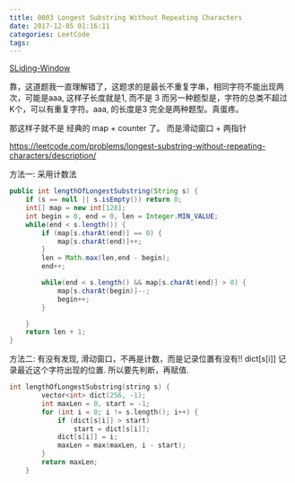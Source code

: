 ```yaml
---
title: 0003 Longest Substring Without Repeating Characters
date: 2017-12-05 01:16:11
categories: LeetCode
tags:
---
```


[SLiding-Window](http://www.wayne.ink/2017/11/05/LeetCode/LeetCode-Sliding-Window/)

靠，这道题我一直理解错了，这题求的是最长不重复字串，相同字符不能出现两次，可能是aaa, 这样子长度就是1, 而不是 3
而另一种题型是，字符的总类不超过K个，可以有重复字符。aaa, 的长度是3 完全是两种题型。真蛋疼。


那这样子就不是 经典的 map + counter 了。
而是滑动窗口 + 两指针

https://leetcode.com/problems/longest-substring-without-repeating-characters/description/

方法一: 采用计数法
```java
public int lengthOfLongestSubstring(String s) {
    if (s == null || s.isEmpty()) return 0;
    int[] map = new int[128];
    int begin = 0, end = 0, len = Integer.MIN_VALUE;
    while(end < s.length()) {
        if (map[s.charAt(end)] == 0) {
            map[s.charAt(end)]++;
        }
        len = Math.max(len,end - begin);
        end++;

        while(end < s.length() && map[s.charAt(end)] > 0) {
            map[s.charAt(begin)]--;
            begin++;
        }

    }
    return len + 1;
}
```

方法二: 有没有发现, 滑动窗口，不再是计数，而是记录位置有没有!! dict[s[i]] 记录最近这个字符出现的位置. 所以要先判断，再赋值.
```cpp
int lengthOfLongestSubstring(string s) {
        vector<int> dict(256, -1);
        int maxLen = 0, start = -1;
        for (int i = 0; i != s.length(); i++) {
            if (dict[s[i]] > start)
                start = dict[s[i]];
            dict[s[i]] = i;
            maxLen = max(maxLen, i - start);
        }
        return maxLen;
    }
```



